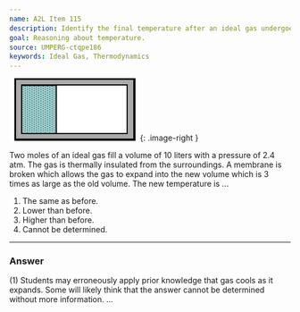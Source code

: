 ```yaml
---
name: A2L Item 115
description: Identify the final temperature after an ideal gas undergoes a free expansion.
goal: Reasoning about temperature.
source: UMPERG-ctqpe186
keywords: Ideal Gas, Thermodynamics
---
```


![Item115_fig1.gif](../images/Item115_fig1.gif){: .image-right } 

Two moles of an ideal gas fill a volume of 10 liters with a pressure of
2.4 atm.  The gas is thermally insulated from the surroundings.  A
membrane is broken which allows the gas to expand into the new volume
which is 3 times as large as the old volume.  The new temperature is ...

1. The same as before.
2. Lower than before.
3. Higher than before.
4. Cannot be determined.


<hr/>

### Answer

(1) Students may erroneously apply prior knowledge that gas cools as it
expands. Some will likely think that the answer cannot be determined
without more information.
...
